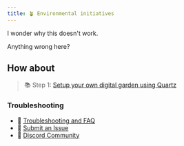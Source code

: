 ```yaml
---
title: 🪴 Environmental initiatives
---
```


I wonder why this doesn't work.

Anything wrong here?


## How about
> 📚 Step 1: [Setup your own digital garden using Quartz](notes/setup.md)


### Troubleshooting
- 🚧 [Troubleshooting and FAQ](notes/troubleshooting.md)
- 🐛 [Submit an Issue](https://github.com/jackyzha0/quartz/issues)
- 👀 [Discord Community](https://discord.gg/cRFFHYye7t)
